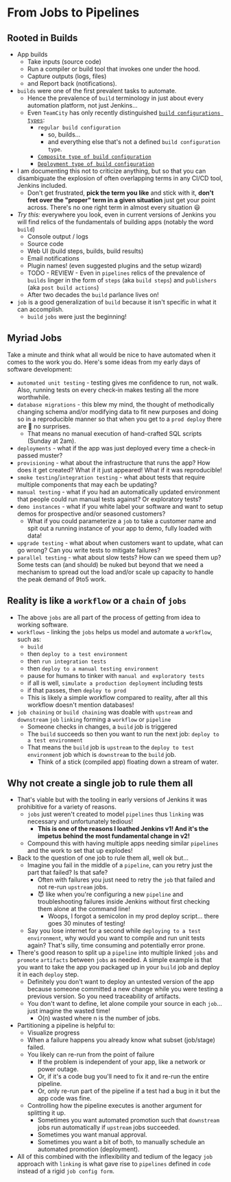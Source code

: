 # From Jobs to Pipelines

## Rooted in Builds

- App builds
  - Take inputs (source code)
  - Run a compiler or build tool that invokes one under the hood.
  - Capture outputs (logs, files)
  - and Report back (notifications).
- `builds` were one of the first prevalent tasks to automate.
  - Hence the prevalence of `build` terminology in just about every automation platform, not just Jenkins...
  - Even `TeamCity` has only recently distinguished [`build configurations types`](https://www.jetbrains.com/help/teamcity/build-configuration.html#Build+Configuration+Types):
    - `regular build configuration`
      - so, builds...
      - and everything else that's not a defined `build configuration type`.
    - [`Composite type of build configuration`](https://www.jetbrains.com/help/teamcity/composite-build-configuration.html)
    - [`Deployment type of build configuration`](https://www.jetbrains.com/help/teamcity/deployment-build-configuration.html)
- I am documenting this not to criticize anything, but so that you can disambiguate the explosion of often overlapping terms in any CI/CD tool, Jenkins included.
  - Don't get frustrated, **pick the term you like** and stick with it, **don't fret over the "proper" term in a given situation** just get your point across. There's no one right term in almost every situation 😃
- *Try this:* everywhere you look, even in current versions of Jenkins you will find relics of the fundamentals of building apps (notably the word `build`)
  - Console output / logs
  - Source code
  - Web UI (build steps, builds, build results)
  - Email notifications
  - Plugin names! (even suggested plugins and the setup wizard)
  - TODO - REVIEW - Even in `pipelines` relics of the prevalence of `builds` linger in the form of `steps` (aka `build steps`) and `publishers` (aka `post build actions`)
  - After two decades the `build` parlance lives on!
- `job` is a good generalization of `build` because it isn't specific in what it can accomplish.
  - `build` `jobs` were just the beginning!

## Myriad Jobs

Take a minute and think what all would be nice to have automated when it comes to the work you do. Here's some ideas from my early days of software development:
  
- `automated unit testing` - testing gives me confidence to run, not walk. Also, running tests on every check-in makes testing all the more worthwhile.
- `database migrations` - this blew my mind, the thought of methodically changing schema and/or modifying data to fit new purposes and doing so in a reproducible manner so that when you get to a `prod deploy` there are 🙏 no surprises.
  - That means no manual execution of hand-crafted SQL scripts (Sunday at 2am).
- `deployments` - what if the app was just deployed every time a check-in passed muster?
- `provisioning` - what about the infrastructure that runs the app? How does it get created? What if it just appeared! What if it was reproducible!
- `smoke testing`/`integration testing` - what about tests that require multiple components that may each be updating?
- `manual testing` - what if you had an automatically updated environment that people could run manual tests against? Or exploratory tests?
- `demo instances` - what if you white label your software and want to setup demos for prospective and/or seasoned customers?
  - What if you could parameterize a `job` to take a customer name and spit out a running instance of your app to demo, fully loaded with data!
- `upgrade testing` - what about when customers want to update, what can go wrong? Can you write tests to mitigate failures?
- `parallel testing` - what about slow tests? How can we speed them up? Some tests can (and should) be nuked but beyond that we need a mechanism to spread out the load and/or scale up capacity to handle the peak demand of 9to5 work.

## Reality is like a `workflow` or a `chain` of `jobs`

- The above `jobs` are all part of the process of getting from idea to working software.
- `workflows` - linking the `jobs` helps us model and automate a `workflow`, such as:
  - `build`
  - then `deploy to a test environment`
  - then `run integration tests`
  - then `deploy to a manual testing environment`
  - pause for humans to tinker with `manual and exploratory tests`
  - if all is well, `simulate a production deployment` including tests
  - if that passes, then `deploy to prod`
  - This is likely a simple workflow compared to reality, after all this workflow doesn't mention databases!
- `job chaining` or `build chaining` was doable with `upstream` and `downstream` `job` `linking` forming a `workflow` or `pipeline`
  - Someone checks in changes, a `build` job is triggered
  - The `build` succeeds so then you want to run the next job: `deploy to a test environment`
  - That means the `build` job is `upstream` to the `deploy to test environment` job which is `downstream` to the `build` job.
    - Think of a stick (compiled app) floating down a stream of water.

## Why not create a single job to rule them all

- That's viable but with the tooling in early versions of Jenkins it was prohibitive for a variety of reasons.
  - `jobs` just weren't created to model `pipelines` thus `linking` was necessary and unfortunately tedious!
    - **This is one of the reasons I loathed Jenkins v1! And it's the impetus behind the most fundamental change in v2!**
  - Compound this with having multiple apps needing similar `pipelines` and the work to set that up explodes!
- Back to the question of one job to rule them all, well ok but...  
  - Imagine you fail in the middle of a `pipeline`, can you retry just the part that failed? Is that safe?
    - Often with failures you just need to retry the `job` that failed and not re-run `upstream` jobs.
    - 😈 like when you're configuring a new `pipeline` and troubleshooting failures inside Jenkins without first checking them alone at the command line!
      - Woops, I forgot a semicolon in my prod deploy script... there goes 30 minutes of testing!
  - Say you lose internet for a second while `deploying to a test environment`, why would you want to compile and run unit tests again? That's silly, time consuming and potentially error prone.
- There's good reason to split up a `pipeline` into multiple linked `jobs` and `promote` `artifacts` between `jobs` as needed. A simple example is that you want to take the app you packaged up in your `build` job and deploy it in each `deploy` step.
  - Definitely you don't want to deploy an untested version of the app because someone committed a new change while you were testing a previous version. So you need traceability of artifacts.
  - You don't want to define, let alone compile your source in each `job`... just imagine the wasted time!
    - O(n) wasted where n is the number of jobs.
- Partitioning a pipeline is helpful to:
  - Visualize progress
  - When a failure happens you already know what subset (job/stage) failed.
  - You likely can re-run from the point of failure
    - If the problem is independent of your app, like a network or power outage.
    - Or, if it's a code bug you'll need to fix it and re-run the entire pipeline.
    - Or, only re-run part of the pipeline if a test had a bug in it but the app code was fine.
  - Controlling how the pipeline executes is another argument for splitting it up.
    - Sometimes you want automated promotion such that `downstream` jobs run automatically if `upstream` jobs succeeded.
    - Sometimes you want manual approval.
    - Sometimes you want a bit of both, to manually schedule an automated promotion (deployment).
- All of this combined with the inflexibility and tedium of the legacy `job` approach with `linking` is what gave rise to `pipelines` defined in `code` instead of a rigid `job config form`.
